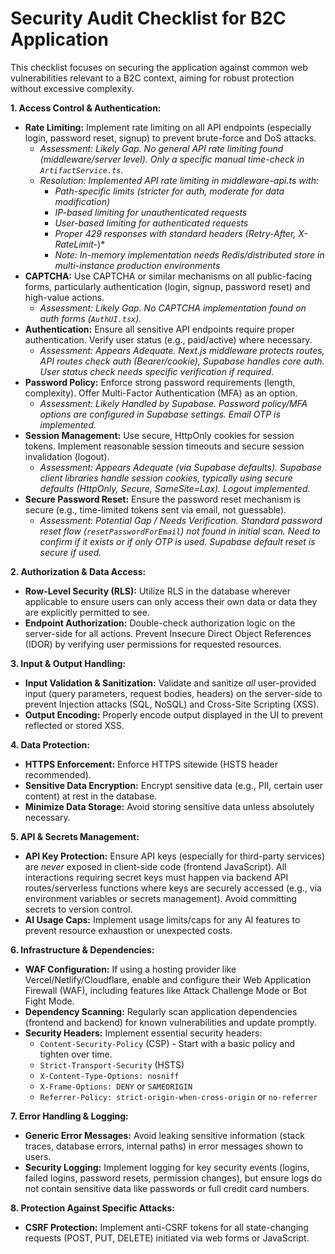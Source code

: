 # Security Audit Checklist for B2C Application

This checklist focuses on securing the application against common web vulnerabilities relevant to a B2C context, aiming for robust protection without excessive complexity.

**1. Access Control & Authentication:**
- **Rate Limiting:** Implement rate limiting on all API endpoints (especially login, password reset, signup) to prevent brute-force and DoS attacks.
  - *Assessment: Likely Gap. No general API rate limiting found (middleware/server level). Only a specific manual time-check in `ArtifactService.ts`.*
  - *Resolution: Implemented API rate limiting in middleware-api.ts with:*
    - *Path-specific limits (stricter for auth, moderate for data modification)*
    - *IP-based limiting for unauthenticated requests*
    - *User-based limiting for authenticated requests*
    - *Proper 429 responses with standard headers (Retry-After, X-RateLimit-*)*
    - *Note: In-memory implementation needs Redis/distributed store in multi-instance production environments*
- **CAPTCHA:** Use CAPTCHA or similar mechanisms on all public-facing forms, particularly authentication (login, signup, password reset) and high-value actions.
  - *Assessment: Likely Gap. No CAPTCHA implementation found on auth forms (`AuthUI.tsx`).*
- **Authentication:** Ensure all sensitive API endpoints require proper authentication. Verify user status (e.g., paid/active) where necessary.
  - *Assessment: Appears Adequate. Next.js middleware protects routes, API routes check auth (Bearer/cookie), Supabase handles core auth. User status check needs specific verification if required.*
- **Password Policy:** Enforce strong password requirements (length, complexity). Offer Multi-Factor Authentication (MFA) as an option.
  - *Assessment: Likely Handled by Supabase. Password policy/MFA options are configured in Supabase settings. Email OTP is implemented.*
- **Session Management:** Use secure, HttpOnly cookies for session tokens. Implement reasonable session timeouts and secure session invalidation (logout).
  - *Assessment: Appears Adequate (via Supabase defaults). Supabase client libraries handle session cookies, typically using secure defaults (HttpOnly, Secure, SameSite=Lax). Logout implemented.*
- **Secure Password Reset:** Ensure the password reset mechanism is secure (e.g., time-limited tokens sent via email, not guessable).
  - *Assessment: Potential Gap / Needs Verification. Standard password reset flow (`resetPasswordForEmail`) not found in initial scan. Need to confirm if it exists or if only OTP is used. Supabase default reset is secure if used.*

**2. Authorization & Data Access:**
- **Row-Level Security (RLS):** Utilize RLS in the database wherever applicable to ensure users can only access their own data or data they are explicitly permitted to see.
- **Endpoint Authorization:** Double-check authorization logic on the server-side for all actions. Prevent Insecure Direct Object References (IDOR) by verifying user permissions for requested resources.

**3. Input & Output Handling:**
- **Input Validation & Sanitization:** Validate and sanitize *all* user-provided input (query parameters, request bodies, headers) on the server-side to prevent Injection attacks (SQL, NoSQL) and Cross-Site Scripting (XSS).
- **Output Encoding:** Properly encode output displayed in the UI to prevent reflected or stored XSS.

**4. Data Protection:**
- **HTTPS Enforcement:** Enforce HTTPS sitewide (HSTS header recommended).
- **Sensitive Data Encryption:** Encrypt sensitive data (e.g., PII, certain user content) at rest in the database.
- **Minimize Data Storage:** Avoid storing sensitive data unless absolutely necessary.

**5. API & Secrets Management:**
- **API Key Protection:** Ensure API keys (especially for third-party services) are *never* exposed in client-side code (frontend JavaScript). All interactions requiring secret keys must happen via backend API routes/serverless functions where keys are securely accessed (e.g., via environment variables or secrets management). Avoid committing secrets to version control.
- **AI Usage Caps:** Implement usage limits/caps for any AI features to prevent resource exhaustion or unexpected costs.

**6. Infrastructure & Dependencies:**
- **WAF Configuration:** If using a hosting provider like Vercel/Netlify/Cloudflare, enable and configure their Web Application Firewall (WAF), including features like Attack Challenge Mode or Bot Fight Mode.
- **Dependency Scanning:** Regularly scan application dependencies (frontend and backend) for known vulnerabilities and update promptly.
- **Security Headers:** Implement essential security headers:
    - `Content-Security-Policy` (CSP) - Start with a basic policy and tighten over time.
    - `Strict-Transport-Security` (HSTS)
    - `X-Content-Type-Options: nosniff`
    - `X-Frame-Options: DENY` or `SAMEORIGIN`
    - `Referrer-Policy: strict-origin-when-cross-origin` or `no-referrer`

**7. Error Handling & Logging:**
- **Generic Error Messages:** Avoid leaking sensitive information (stack traces, database errors, internal paths) in error messages shown to users.
- **Security Logging:** Implement logging for key security events (logins, failed logins, password resets, permission changes), but ensure logs do not contain sensitive data like passwords or full credit card numbers.

**8. Protection Against Specific Attacks:**
- **CSRF Protection:** Implement anti-CSRF tokens for all state-changing requests (POST, PUT, DELETE) initiated via web forms or JavaScript.
